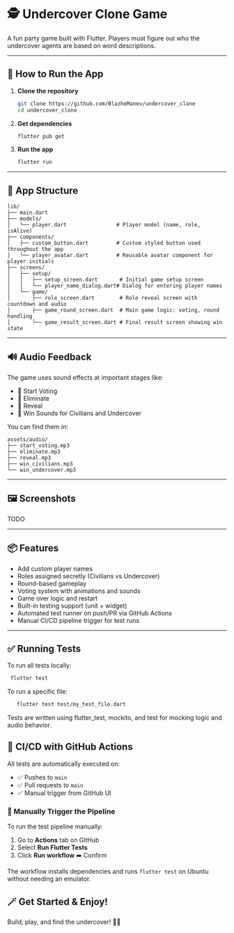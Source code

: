 # 🕵️ Undercover Clone Game

A fun party game built with Flutter. Players must figure out who the undercover agents are based on word descriptions.

---

## 📲 How to Run the App

1. **Clone the repository**
   ```bash
   git clone https://github.com/BlazheManev/undercover_clone
   cd undercover_clone
   ```

2. **Get dependencies**
   ```bash
   flutter pub get
   ```

3. **Run the app**
   ```bash
   flutter run
   ```

---

## 📁 App Structure

```
lib/
├── main.dart
├── models/
│   └── player.dart                # Player model (name, role, isAlive)
├── components/
│   ├── custom_button.dart         # Custom styled button used throughout the app
│   └── player_avatar.dart         # Reusable avatar component for player initials
├── screens/
│   ├── setup/
│   │   ├── setup_screen.dart       # Initial game setup screen
│   │   └── player_name_dialog.dart# Dialog for entering player names
│   └── game/
│       ├── role_screen.dart        # Role reveal screen with countdown and audio
│       ├── game_round_screen.dart  # Main game logic: voting, round handling
│       └── game_result_screen.dart # Final result screen showing win state
```

---

## 🔊 Audio Feedback

The game uses sound effects at important stages like:
- 🎵 Start Voting
- 🎵 Eliminate
- 🎵 Reveal
- 🎵 Win Sounds for Civilians and Undercover

You can find them in:
```
assets/audio/
├── start_voting.mp3
├── eliminate.mp3
├── reveal.mp3
├── win_civilians.mp3
└── win_undercover.mp3
```

---

## 🖼️ Screenshots
TODO

---

## 📦 Features

- Add custom player names
- Roles assigned secretly (Civilians vs Undercover)
- Round-based gameplay
- Voting system with animations and sounds
- Game over logic and restart
- Built-in testing support (unit + widget)
- Automated test runner on push/PR via GitHub Actions
- Manual CI/CD pipeline trigger for test runs

---

## ✅ Running Tests

To run all tests locally:

   ```bash
    flutter test
   ```
To run a specific file:
 ```bash
    flutter test test/my_test_file.dart
   ```
Tests are written using flutter_test, mockito, and test for mocking logic and audio behavior.

## 🚀 CI/CD with GitHub Actions

All tests are automatically executed on:
- ✅ Pushes to `main`
- ✅ Pull requests to `main`
- ✅ Manual trigger from GitHub UI

### 🔧 Manually Trigger the Pipeline

To run the test pipeline manually:

1. Go to **Actions** tab on GitHub
2. Select **Run Flutter Tests**
3. Click **Run workflow** ➡️ Confirm

The workflow installs dependencies and runs `flutter test` on Ubuntu without needing an emulator.

## 🪄 Get Started & Enjoy!

Build, play, and find the undercover! 🕵️‍♂️
